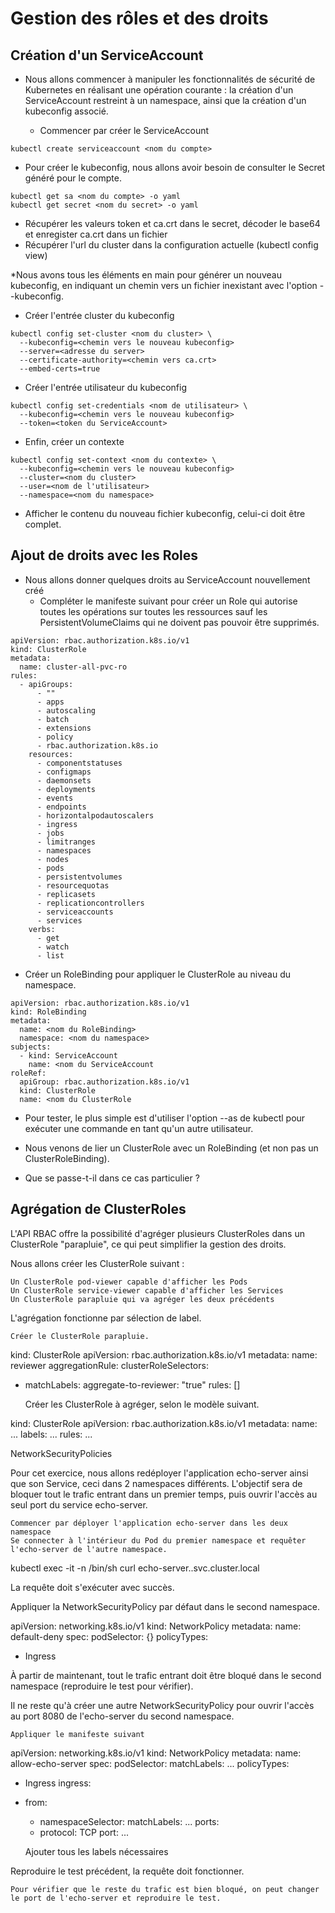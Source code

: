 # Gestion des rôles et des droits


## Création d'un ServiceAccount

* Nous allons commencer à manipuler les fonctionnalités de sécurité de Kubernetes en réalisant une opération courante : la création d'un ServiceAccount restreint à un namespace, ainsi que la création d'un kubeconfig associé.

    * Commencer par créer le ServiceAccount
```
kubectl create serviceaccount <nom du compte>
```
* Pour créer le kubeconfig, nous allons avoir besoin de consulter le Secret généré pour le compte.

```
kubectl get sa <nom du compte> -o yaml
kubectl get secret <nom du secret> -o yaml
```
  * Récupérer les valeurs token et ca.crt dans le secret, décoder le base64 et enregister ca.crt dans un fichier
  * Récupérer l'url du cluster dans la configuration actuelle (kubectl config view)

*Nous avons tous les éléments en main pour générer un nouveau kubeconfig, en indiquant un chemin vers un fichier inexistant avec l'option --kubeconfig.

  * Créer l'entrée cluster du kubeconfig
```
kubectl config set-cluster <nom du cluster> \
  --kubeconfig=<chemin vers le nouveau kubeconfig>
  --server=<adresse du server>
  --certificate-authority=<chemin vers ca.crt>
  --embed-certs=true
```
  * Créer l'entrée utilisateur du kubeconfig

```
kubectl config set-credentials <nom de utilisateur> \
  --kubeconfig=<chemin vers le nouveau kubeconfig>
  --token=<token du ServiceAccount>
```
  * Enfin, créer un contexte
```
kubectl config set-context <nom du contexte> \
  --kubeconfig=<chemin vers le nouveau kubeconfig>
  --cluster=<nom du cluster>
  --user=<nom de l'utilisateur>
  --namespace=<nom du namespace>
```
* Afficher le contenu du nouveau fichier kubeconfig, celui-ci doit être complet.

## Ajout de droits avec les Roles

* Nous allons donner quelques droits au ServiceAccount nouvellement créé
  * Compléter le manifeste suivant pour créer un Role qui autorise toutes les opérations sur toutes les ressources sauf les PersistentVolumeClaims qui ne doivent pas pouvoir être supprimés.

```
apiVersion: rbac.authorization.k8s.io/v1
kind: ClusterRole
metadata:
  name: cluster-all-pvc-ro
rules:
  - apiGroups:
      - ""
      - apps
      - autoscaling
      - batch
      - extensions
      - policy
      - rbac.authorization.k8s.io
    resources:
      - componentstatuses
      - configmaps
      - daemonsets
      - deployments
      - events
      - endpoints
      - horizontalpodautoscalers
      - ingress
      - jobs
      - limitranges
      - namespaces
      - nodes
      - pods
      - persistentvolumes
      - resourcequotas
      - replicasets
      - replicationcontrollers
      - serviceaccounts
      - services
    verbs:
      - get
      - watch
      - list
```
  * Créer un RoleBinding pour appliquer le ClusterRole au niveau du namespace.
```
apiVersion: rbac.authorization.k8s.io/v1
kind: RoleBinding
metadata:
  name: <nom du RoleBinding>
  namespace: <nom du namespace>
subjects:
  - kind: ServiceAccount
    name: <nom du ServiceAccount
roleRef:
  apiGroup: rbac.authorization.k8s.io/v1
  kind: ClusterRole
  name: <nom du ClusterRole
```
  * Pour tester, le plus simple est d'utiliser l'option --as de kubectl pour exécuter une commande en tant qu'un autre utilisateur.

* Nous venons de lier un ClusterRole avec un RoleBinding (et non pas un ClusterRoleBinding).

* Que se passe-t-il dans ce cas particulier ?

## Agrégation de ClusterRoles

L'API RBAC offre la possibilité d'agréger plusieurs ClusterRoles dans un ClusterRole "parapluie", ce qui peut simplifier la gestion des droits.

Nous allons créer les ClusterRole suivant :

    Un ClusterRole pod-viewer capable d'afficher les Pods
    Un ClusterRole service-viewer capable d'afficher les Services
    Un ClusterRole parapluie qui va agréger les deux précédents

L'agrégation fonctionne par sélection de label.

    Créer le ClusterRole parapluie.

kind: ClusterRole
apiVersion: rbac.authorization.k8s.io/v1
metadata:
  name: reviewer
aggregationRule:
  clusterRoleSelectors:
  - matchLabels:
      aggregate-to-reviewer: "true"
rules: []

    Créer les ClusterRole à agréger, selon le modèle suivant.

kind: ClusterRole
apiVersion: rbac.authorization.k8s.io/v1
metadata:
  name: ...
  labels:
    ...
rules:
  ...

NetworkSecurityPolicies

Pour cet exercice, nous allons redéployer l'application echo-server ainsi que son Service, ceci dans 2 namespaces différents. L'objectif sera de bloquer tout le trafic entrant dans un premier temps, puis ouvrir l'accès au seul port du service echo-server.

    Commencer par déployer l'application echo-server dans les deux namespace
    Se connecter à l'intérieur du Pod du premier namespace et requêter l'echo-server de l'autre namespace.

kubectl exec -it <nom du pod> -n <premier namespace> /bin/sh
curl echo-server.<second namespace>.svc.cluster.local

La requête doit s'exécuter avec succès.

Appliquer la NetworkSecurityPolicy par défaut dans le second namespace.

apiVersion: networking.k8s.io/v1
kind: NetworkPolicy
metadata:
  name: default-deny
spec:
  podSelector: {}
  policyTypes:
  - Ingress

À partir de maintenant, tout le trafic entrant doit être bloqué dans le second namespace (reproduire le test pour vérifier).

Il ne reste qu'à créer une autre NetworkSecurityPolicy pour ouvrir l'accès au port 8080 de l'echo-server du second namespace.

    Appliquer le manifeste suivant

apiVersion: networking.k8s.io/v1
kind: NetworkPolicy
metadata:
  name: allow-echo-server
spec:
  podSelector:
    matchLabels:
      ...
  policyTypes:
  - Ingress
  ingress:
  - from:
    - namespaceSelector:
        matchLabels:
          ...
    ports:
    - protocol: TCP
      port: ...

    Ajouter tous les labels nécessaires

Reproduire le test précédent, la requête doit fonctionner.

    Pour vérifier que le reste du trafic est bien bloqué, on peut changer le port de l'echo-server et reproduire le test.


